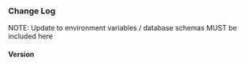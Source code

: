### Change Log

NOTE: Update to environment variables / database schemas MUST be included here

#### Version
